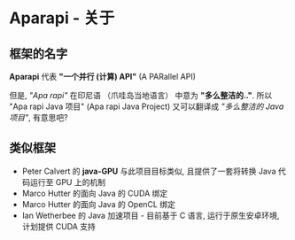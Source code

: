 # Aparapi - 关于

## 框架的名字

**Aparapi** 代表 **"一个并行 (计算) API"** (A PARallel API)

但是, *"Apa rapi"* 在印尼语 （爪哇岛当地语言） 中意为 **"多么整洁的.."**. 所以 "Apa rapi Java 项目" (Apa rapi Java Project) 又可以翻译成 *"多么整洁的 Java 项目"*, 有意思吧?

## 类似框架

* Peter Calvert 的 **java-GPU** 与此项目目标类似, 且提供了一套将转换 Java 代码运行至 GPU 上的机制
* Marco Hutter 的面向 Java 的 CUDA 绑定
* Marco Hutter 的面向 Java 的 OpenCL 绑定
* Ian Wetherbee 的 Java 加速项目 - 目前基于 C 语言, 运行于原生安卓环境, 计划提供 CUDA 支持
